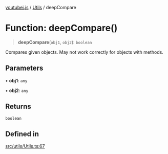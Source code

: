 [youtubei.js](../../../README.md) / [Utils](../README.md) / deepCompare

# Function: deepCompare()

> **deepCompare**(`obj1`, `obj2`): `boolean`

Compares given objects. May not work correctly for
objects with methods.

## Parameters

• **obj1**: `any`

• **obj2**: `any`

## Returns

`boolean`

## Defined in

[src/utils/Utils.ts:67](https://github.com/LuanRT/YouTube.js/blob/af92984523f90200a18314b94478a2697c9deab0/src/utils/Utils.ts#L67)
